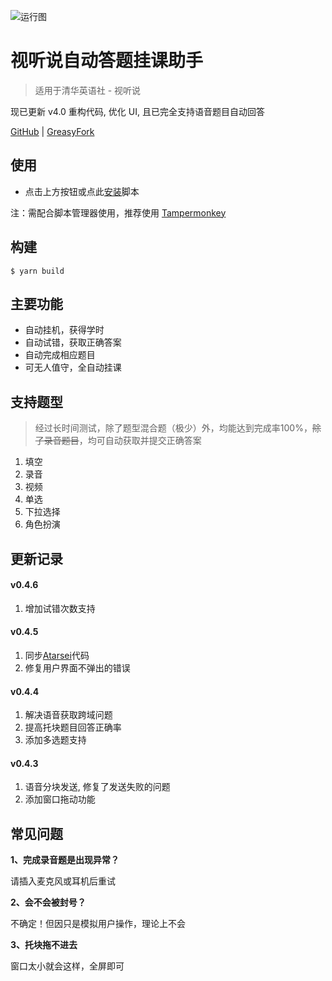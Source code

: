 ![运行图](https://raw.githubusercontent.com/lcandy2/ShiTingShuo/master/docs/pic_v4.png)

# 视听说自动答题挂课助手

> 适用于清华英语社 - 视听说

现已更新 v4.0 重构代码, 优化 UI, 且已完全支持语音题目自动回答

[GitHub](https://github.com/lcandy2/ShiTingShuo) | [GreasyFork](https://greasyfork.org/zh-CN/scripts/474368-%E6%B8%85%E5%8D%8E%E7%A4%BE%E8%A7%86%E5%90%AC%E8%AF%B4-%E8%87%AA%E5%8A%A8%E7%AD%94%E9%A2%98-2023)

## 使用

* 点击上方按钮或点此[安装](https://github.com/lcandy2/ShiTingShuo/raw/master/dist/main.user.js)脚本

注：需配合脚本管理器使用，推荐使用 [Tampermonkey](https://www.tampermonkey.net/)

## 构建
```
$ yarn build
```

## 主要功能
- 自动挂机，获得学时
- 自动试错，获取正确答案
- 自动完成相应题目
- 可无人值守，全自动挂课

## 支持题型
> 经过长时间测试，除了题型混合题（极少）外，均能达到完成率100%，<del>除了录音题目</del>，均可自动获取并提交正确答案
1. 填空
2. 录音
3. 视频
4. 单选
5. 下拉选择
6. 角色扮演

## 更新记录

#### v0.4.6
1. 增加试错次数支持

#### v0.4.5
1. 同步[Atarsei](https://greasyfork.org/zh-CN/scripts/452423-%E6%B8%85%E5%8D%8E%E7%A4%BE%E8%A7%86%E5%90%AC%E8%AF%B4%E4%BF%AE%E6%94%B9%E7%89%88-%E8%87%AA%E5%8A%A8%E7%AD%94%E9%A2%98)代码
2. 修复用户界面不弹出的错误

#### v0.4.4
1. 解决语音获取跨域问题
2. 提高托块题目回答正确率
3. 添加多选题支持

#### v0.4.3
1. 语音分块发送, 修复了发送失败的问题
2. 添加窗口拖动功能

## 常见问题

**1、完成录音题是出现异常？**

请插入麦克风或耳机后重试

**2、会不会被封号？**

不确定！但因只是模拟用户操作，理论上不会

**3、托块拖不进去**

窗口太小就会这样，全屏即可



